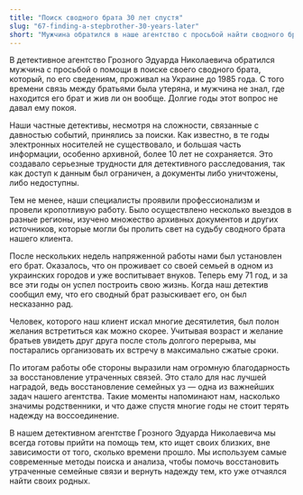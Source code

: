 ```yaml
---
title: "Поиск сводного брата 30 лет спустя"
slug: "67-finding-a-stepbrother-30-years-later"
short: "Мужчина обратился в наше агентство с просьбой найти сводного брата, с которым он потерял связь еще в 1985 году. Несмотря на трудности поиска, нашими детективами удалось установить его местонахождение. Сводный брат, которому сейчас 71 год, был рад воссоединению, и братья договорились о встрече…"
---
```


В детективное агентство Грозного Эдуарда Николаевича обратился мужчина с просьбой о помощи в поиске своего сводного брата, который, по его сведениям, проживал на Украине до 1985 года. С того времени связь между братьями была утеряна, и мужчина не знал, где находится его брат и жив ли он вообще. Долгие годы этот вопрос не давал ему покоя.

Наши частные детективы, несмотря на сложности, связанные с давностью событий, принялись за поиски. Как известно, в те годы электронных носителей не существовало, и большая часть информации, особенно архивной, более 10 лет не сохраняется. Это создавало серьезные трудности для детективного расследования, так как доступ к данным был ограничен, а документы либо уничтожены, либо недоступны.

Тем не менее, наши специалисты проявили профессионализм и провели кропотливую работу. Было осуществлено несколько выездов в разные регионы, изучено множество архивных документов и других источников, которые могли бы пролить свет на судьбу сводного брата нашего клиента.

После нескольких недель напряженной работы нами был установлен его брат. Оказалось, что он проживает со своей семьей в одном из украинских городов и уже воспитывает внуков. Теперь ему 71 год, и за все эти годы он успел построить свою жизнь. Когда наш детектив сообщил ему, что его сводный брат разыскивает его, он был несказанно рад.

Человек, которого наш клиент искал многие десятилетия, был полон желания встретиться как можно скорее. Учитывая возраст и желание братьев увидеть друг друга после столь долгого перерыва, мы постарались организовать их встречу в максимально сжатые сроки.

По итогам работы обе стороны выразили нам огромную благодарность за восстановление утраченных связей. Это стало для нас лучшей наградой, ведь восстановление семейных уз — одна из важнейших задач нашего агентства. Такие моменты напоминают нам, насколько значимы родственники, и что даже спустя многие годы не стоит терять надежду на воссоединение.

В нашем детективном агентстве Грозного Эдуарда Николаевича мы всегда готовы прийти на помощь тем, кто ищет своих близких, вне зависимости от того, сколько времени прошло. Мы используем самые современные методы поиска и анализа, чтобы помочь восстановить утраченные семейные связи и вернуть надежду тем, кто уже отчаялся найти своих родных.
